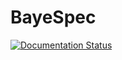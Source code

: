 # BayeSpec

[![Documentation Status](https://readthedocs.org/projects/bayespec/badge/?version=latest)](https://bayespec.readthedocs.io/en/latest/?badge=latest)
